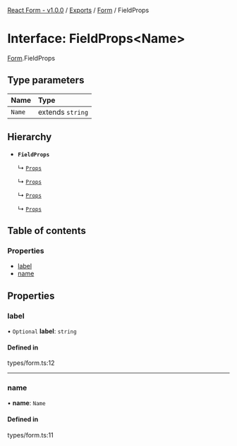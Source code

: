 [React Form - v1.0.0](../README.md) / [Exports](../modules.md) / [Form](../modules/Form.md) / FieldProps

# Interface: FieldProps<Name\>

[Form](../modules/Form.md).FieldProps

## Type parameters

| Name | Type |
| :------ | :------ |
| `Name` | extends `string` |

## Hierarchy

- **`FieldProps`**

  ↳ [`Props`](AutocompleteField.Props.md)

  ↳ [`Props`](MaskedField.Props.md)

  ↳ [`Props`](NumberField.Props.md)

  ↳ [`Props`](TextField.Props.md)

## Table of contents

### Properties

- [label](Form.FieldProps.md#label)
- [name](Form.FieldProps.md#name)

## Properties

### label

• `Optional` **label**: `string`

#### Defined in

types/form.ts:12

___

### name

• **name**: `Name`

#### Defined in

types/form.ts:11
